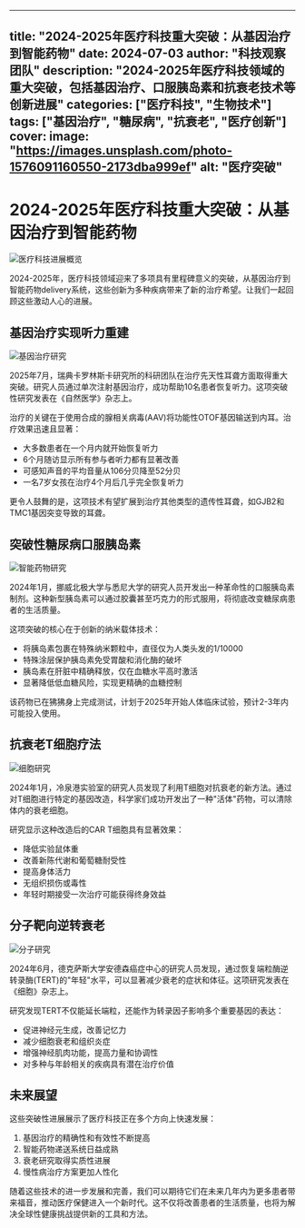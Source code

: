  ---
title: "2024-2025年医疗科技重大突破：从基因治疗到智能药物"
date: 2024-07-03
author: "科技观察团队"
description: "2024-2025年医疗科技领域的重大突破，包括基因治疗、口服胰岛素和抗衰老技术等创新进展"
categories: ["医疗科技", "生物技术"]
tags: ["基因治疗", "糖尿病", "抗衰老", "医疗创新"]
cover:
    image: "https://images.unsplash.com/photo-1576091160550-2173dba999ef"
    alt: "医疗突破"
---

# 2024-2025年医疗科技重大突破：从基因治疗到智能药物

![医疗科技进展概览](https://images.unsplash.com/photo-1532187863486-abf9dbad1b69)

2024-2025年，医疗科技领域迎来了多项具有里程碑意义的突破，从基因治疗到智能药物delivery系统，这些创新为多种疾病带来了新的治疗希望。让我们一起回顾这些激动人心的进展。

## 基因治疗实现听力重建

![基因治疗研究](https://images.unsplash.com/photo-1579154204601-01588f351e67)

2025年7月，瑞典卡罗林斯卡研究所的科研团队在治疗先天性耳聋方面取得重大突破。研究人员通过单次注射基因治疗，成功帮助10名患者恢复听力。这项突破性研究发表在《自然医学》杂志上。

治疗的关键在于使用合成的腺相关病毒(AAV)将功能性OTOF基因输送到内耳。治疗效果迅速且显著：
- 大多数患者在一个月内就开始恢复听力
- 6个月随访显示所有参与者听力都有显著改善
- 可感知声音的平均音量从106分贝降至52分贝
- 一名7岁女孩在治疗4个月后几乎完全恢复听力

更令人鼓舞的是，这项技术有望扩展到治疗其他类型的遗传性耳聋，如GJB2和TMC1基因突变导致的耳聋。

## 突破性糖尿病口服胰岛素

![智能药物研究](https://images.unsplash.com/photo-1584362917165-526a968579e8)

2024年1月，挪威北极大学与悉尼大学的研究人员开发出一种革命性的口服胰岛素制剂。这种新型胰岛素可以通过胶囊甚至巧克力的形式服用，将彻底改变糖尿病患者的生活质量。

这项突破的核心在于创新的纳米载体技术：
- 将胰岛素包裹在特殊纳米颗粒中，直径仅为人类头发的1/10000
- 特殊涂层保护胰岛素免受胃酸和消化酶的破坏
- 胰岛素在肝脏中精确释放，仅在血糖水平高时激活
- 显著降低低血糖风险，实现更精确的血糖控制

该药物已在狒狒身上完成测试，计划于2025年开始人体临床试验，预计2-3年内可能投入使用。

## 抗衰老T细胞疗法

![细胞研究](https://images.unsplash.com/photo-1576086213369-97a306d36557)

2024年1月，冷泉港实验室的研究人员发现了利用T细胞对抗衰老的新方法。通过对T细胞进行特定的基因改造，科学家们成功开发出了一种"活体"药物，可以清除体内的衰老细胞。

研究显示这种改造后的CAR T细胞具有显著效果：
- 降低实验鼠体重
- 改善新陈代谢和葡萄糖耐受性
- 提高身体活力
- 无组织损伤或毒性
- 年轻时期接受一次治疗可能获得终身效益

## 分子靶向逆转衰老

![分子研究](https://images.unsplash.com/photo-1614935151651-0bea6508db6b)

2024年6月，德克萨斯大学安德森癌症中心的研究人员发现，通过恢复端粒酶逆转录酶(TERT)的"年轻"水平，可以显著减少衰老的症状和体征。这项研究发表在《细胞》杂志上。

研究发现TERT不仅能延长端粒，还能作为转录因子影响多个重要基因的表达：
- 促进神经元生成，改善记忆力
- 减少细胞衰老和组织炎症
- 增强神经肌肉功能，提高力量和协调性
- 对多种与年龄相关的疾病具有潜在治疗价值

## 未来展望

这些突破性进展展示了医疗科技正在多个方向上快速发展：
1. 基因治疗的精确性和有效性不断提高
2. 智能药物递送系统日益成熟
3. 衰老研究取得实质性进展
4. 慢性病治疗方案更加人性化

随着这些技术的进一步发展和完善，我们可以期待它们在未来几年内为更多患者带来福音，推动医疗保健进入一个新时代。这不仅将改善患者的生活质量，也将为解决全球性健康挑战提供新的工具和方法。